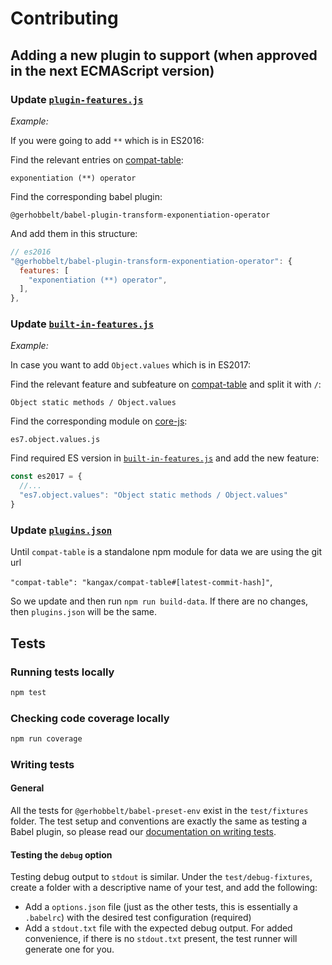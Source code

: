 # Contributing

## Adding a new plugin to support (when approved in the next ECMAScript version)

### Update [`plugin-features.js`](https://github.com/babel/babel/blob/master/packages/babel-preset-env/data/plugin-features.js)

*Example:*

If you were going to add `**` which is in ES2016:

Find the relevant entries on [compat-table](https://kangax.github.io/compat-table/es2016plus/#test-exponentiation_(**)_operator):

`exponentiation (**) operator`

Find the corresponding babel plugin:

`@gerhobbelt/babel-plugin-transform-exponentiation-operator`

And add them in this structure:

```js
// es2016
"@gerhobbelt/babel-plugin-transform-exponentiation-operator": {
  features: [
    "exponentiation (**) operator",
  ],
},
```

### Update [`built-in-features.js`](https://github.com/babel/babel/blob/master/packages/babel-preset-env/data/built-in-features.js)

*Example:*

In case you want to add `Object.values` which is in ES2017:

Find the relevant feature and subfeature on [compat-table](https://kangax.github.io/compat-table/es2016plus/#test-Object_static_methods_Object.values)
and split it with `/`:

`Object static methods / Object.values`

Find the corresponding module on [core-js](https://github.com/zloirock/core-js/tree/master/modules):

`es7.object.values.js`

Find required ES version in [`built-in-features.js`](https://github.com/babel/babel/blob/master/packages/babel-preset-env/data/built-in-features.js) and add the new feature:

```js
const es2017 = {
  //...
  "es7.object.values": "Object static methods / Object.values"
}
```

### Update [`plugins.json`](https://github.com/babel/babel/blob/master/packages/babel-preset-env/data/plugins.json)

Until `compat-table` is a standalone npm module for data we are using the git url

`"compat-table": "kangax/compat-table#[latest-commit-hash]"`,

So we update and then run `npm run build-data`. If there are no changes, then `plugins.json` will be the same.

## Tests

### Running tests locally

```bash
npm test
```

### Checking code coverage locally

```bash
npm run coverage
```

### Writing tests

#### General

All the tests for `@gerhobbelt/babel-preset-env` exist in the `test/fixtures` folder. The
test setup and conventions are exactly the same as testing a Babel plugin, so
please read our [documentation on writing tests](https://github.com/babel/babel/blob/master/CONTRIBUTING.md#babel-plugin-x).

#### Testing the `debug` option

Testing debug output to `stdout` is similar. Under the `test/debug-fixtures`,
create a folder with a descriptive name of your test, and add the following:

* Add a `options.json` file (just as the other tests, this is essentially a
`.babelrc`) with the desired test configuration (required)
* Add a `stdout.txt` file with the expected debug output. For added
convenience, if there is no `stdout.txt` present, the test runner will
generate one for you.
